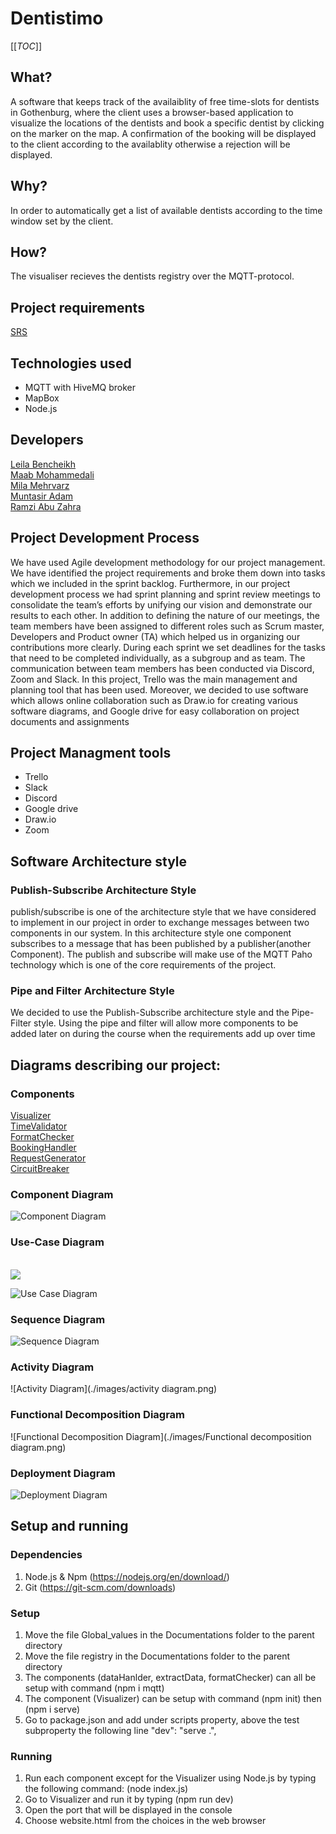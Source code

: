 # Dentistimo

[[_TOC_]]

## What?

A software that keeps track of the availaiblity of free time-slots for dentists in Gothenburg, where the client uses a browser-based application to visualize the locations of the dentists and book a specific dentist by clicking on the marker on the map. A confirmation of the booking will be displayed to the client according to the availablity otherwise a rejection will be displayed.

## Why?

In order to automatically get a list of available dentists according to the time window set by the client.

## How?

The visualiser recieves the dentists registry over the MQTT-protocol.

## Project requirements <br />

[ SRS ](https://git.chalmers.se/courses/dit355/test-teams-formation/team-8/team-8-project/-/blob/main/SRS.pdf) <br />

## Technologies used

- MQTT with HiveMQ broker
- MapBox
- Node.js

## Developers <br />

[Leila Bencheikh ](https://git.chalmers.se/leilab) <br />
[Maab Mohammedali ](https://git.chalmers.se/maabm) <br />
[Mila Mehrvarz ](https://git.chalmers.se/mehrvarz) <br />
[Muntasir Adam ](https://git.chalmers.se/adammu) <br />
[Ramzi Abu Zahra ](https://git.chalmers.se/sramzi) <br />

## Project Development Process <br />

We have used Agile development methodology for our project management. We have identified the project requirements and broke them down into tasks which we included in the sprint backlog. Furthermore, in our project development process we had sprint planning and sprint review meetings to consolidate the team’s efforts by unifying our vision and demonstrate our results to each other. In addition to defining the nature of our meetings, the team members have been assigned to different roles such as Scrum master, Developers and Product owner (TA) which helped us in organizing our contributions more clearly. During each sprint we set deadlines for the tasks that need to be completed individually, as a subgroup and as team. The communication between team members has been conducted via Discord, Zoom and Slack. In this project, Trello was the main management and planning tool that has been used. Moreover, we decided to use software which allows online collaboration such as Draw.io for creating various software diagrams, and Google drive for easy collaboration on project documents and assignments

## Project Managment tools <br />

- Trello
- Slack
- Discord
- Google drive
- Draw.io
- Zoom

## Software Architecture style

### Publish-Subscribe Architecture Style

publish/subscribe is one of the architecture style that we have considered to implement in our project in order to exchange messages between two components in our system. In this architecture style one component subscribes to a message that has been
published by a publisher(another Component). The publish and subscribe will make use of the MQTT Paho
technology which is one of the core requirements of the project.

### Pipe and Filter Architecture Style

We decided to use the Publish-Subscribe architecture style and the Pipe-Filter style. Using
the pipe and filter will allow more components to be added later on during the course when
the requirements add up over time

## Diagrams describing our project:

### **Components** <br />

[ Visualizer ](https://git.chalmers.se/courses/dit355/test-teams-formation/team-8/visualizer) <br />
[ TimeValidator ](https://git.chalmers.se/courses/dit355/test-teams-formation/team-8/dataHandler) <br />
[ FormatChecker ](https://git.chalmers.se/courses/dit355/test-teams-formation/team-8/formatChecker) <br />
[ BookingHandler ](https://git.chalmers.se/courses/dit355/test-teams-formation/team-8/extractData) <br />
[ RequestGenerator](https://git.chalmers.se/courses/dit355/test-teams-formation/team-8/requestGenerator) <br />
[ CircuitBreaker](https://git.chalmers.se/courses/dit355/test-teams-formation/team-8/circuitBreaker) <br />

### Component Diagram

![Component Diagram](./images/Component.png)

### Use-Case Diagram
<br>
<a herf="https://git.chalmers.se/courses/dit355/test-teams-formation/team-8/team-8-project/-/blob/useDiagram/assets/Use-Case%20Diagram.png"><img  src="./assets/Use-Case Diagram.png"><br>

![Use Case Diagram](./images/Use_Case_Diagram.png)

### Sequence Diagram

![Sequence Diagram](./images/Sequence_diagram.png)

### Activity Diagram

![Activity Diagram](./images/activity diagram.png)

### Functional Decomposition Diagram <br>

![Functional Decomposition Diagram](./images/Functional decomposition diagram.png)

### Deployment Diagram

![Deployment Diagram](./images/Deployment%20diagram.png)

## Setup and running

### Dependencies

1. Node.js & Npm (https://nodejs.org/en/download/)
2. Git (https://git-scm.com/downloads)

### Setup

1. Move the file Global_values in the Documentations folder to the parent directory
2. Move the file registry in the Documentations folder to the parent directory
3. The components (dataHanlder, extractData, formatChecker) can all be setup with command (npm i mqtt)
4. The component (Visualizer) can be setup with command (npm init) then (npm i serve)
5. Go to package.json and add under scripts property, above the test subproperty the following line "dev": "serve .",

### Running

1. Run each component except for the Visualizer using Node.js by typing the following command: (node index.js)
2. Go to Visualizer and run it by typing (npm run dev)
3. Open the port that will be displayed in the console
4. Choose website.html from the choices in the web browser
